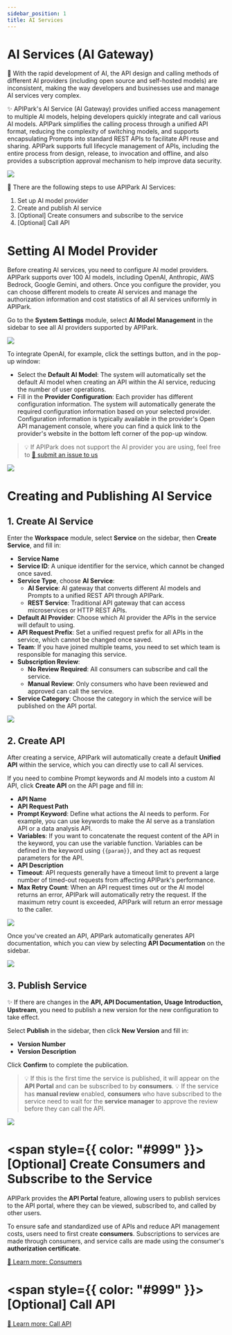 ```yaml
---
sidebar_position: 1
title: AI Services
---
```


# AI Services (AI Gateway)

👀 With the rapid development of AI, the API design and calling methods of different AI providers (including open source and self-hosted models) are inconsistent, making the way developers and businesses use and manage AI services very complex.

✨ APIPark's AI Service (AI Gateway) provides unified access management to multiple AI models, helping developers quickly integrate and call various AI models. APIPark simplifies the calling process through a unified API format, reducing the complexity of switching models, and supports encapsulating Prompts into standard REST APIs to facilitate API reuse and sharing. APIPark supports full lifecycle management of APIs, including the entire process from design, release, to invocation and offline, and also provides a subscription approval mechanism to help improve data security.

![](images/2024-10-26-14-26-31.png)

📍 There are the following steps to use APIPark AI Services:

1. Set up AI model provider
2. Create and publish AI service
3. [Optional] Create consumers and subscribe to the service
4. [Optional] Call API

# Setting AI Model Provider

Before creating AI services, you need to configure AI model providers. APIPark supports over 100 AI models, including OpenAI, Anthropic, AWS Bedrock, Google Gemini, and others. Once you configure the provider, you can choose different models to create AI services and manage the authorization information and cost statistics of all AI services uniformly in APIPark.

Go to the **System Settings** module, select **AI Model Management** in the sidebar to see all AI providers supported by APIPark.

![](images/2024-10-26-14-37-38.png)

To integrate OpenAI, for example, click the settings button, and in the pop-up window:

- Select the **Default AI Model**: The system will automatically set the default AI model when creating an API within the AI service, reducing the number of user operations.
- Fill in the **Provider Configuration**: Each provider has different configuration information. The system will automatically generate the required configuration information based on your selected provider. Configuration information is typically available in the provider's Open API management console, where you can find a quick link to the provider's website in the bottom left corner of the pop-up window.

> 💡 If APIPark does not support the AI provider you are using, feel free to [🔗 submit an issue to us](https://github.com/APIParkLab/APIPark/issues/new)

![](images/2024-10-26-15-10-43.png)

# Creating and Publishing AI Service

## 1. Create AI Service

Enter the **Workspace** module, select **Service** on the sidebar, then **Create Service**, and fill in:

- **Service Name**
- **Service ID**: A unique identifier for the service, which cannot be changed once saved.
- **Service Type**, choose **AI Service**:
  - **AI Service**: AI gateway that converts different AI models and Prompts to a unified REST API through APIPark.
  - **REST Service**: Traditional API gateway that can access microservices or HTTP REST APIs.
- **Default AI Provider**: Choose which AI provider the APIs in the service will default to using.
- **API Request Prefix**: Set a unified request prefix for all APIs in the service, which cannot be changed once saved.
- **Team**: If you have joined multiple teams, you need to set which team is responsible for managing this service.
- **Subscription Review**:
  - **No Review Required**: All consumers can subscribe and call the service.
  - **Manual Review**: Only consumers who have been reviewed and approved can call the service.
- **Service Category**: Choose the category in which the service will be published on the API portal.

![](images/2024-10-26-15-36-33.png)

## 2. Create API

After creating a service, APIPark will automatically create a default **Unified API** within the service, which you can directly use to call AI services.

If you need to combine Prompt keywords and AI models into a custom AI API, click **Create API** on the API page and fill in:

- **API Name**
- **API Request Path**
- **Prompt Keyword**: Define what actions the AI needs to perform. For example, you can use keywords to make the AI serve as a translation API or a data analysis API.
- **Variables**: If you want to concatenate the request content of the API in the keyword, you can use the variable function. Variables can be defined in the keyword using `{{param}}`, and they act as request parameters for the API.
- **API Description**
- **Timeout**: API requests generally have a timeout limit to prevent a large number of timed-out requests from affecting APIPark's performance.
- **Max Retry Count**: When an API request times out or the AI model returns an error, APIPark will automatically retry the request. If the maximum retry count is exceeded, APIPark will return an error message to the caller.

![](images/2024-10-27-01-13-44.png)

Once you've created an API, APIPark automatically generates API documentation, which you can view by selecting **API Documentation** on the sidebar.

![](images/2024-10-27-01-16-46.png)

## 3. Publish Service

✨ If there are changes in the **API, API Documentation, Usage Introduction, Upstream**, you need to publish a new version for the new configuration to take effect.

Select **Publish** in the sidebar, then click **New Version** and fill in:

- **Version Number**
- **Version Description**

Click **Confirm** to complete the publication.

> 💡 If this is the first time the service is published, it will appear on the **API Portal** and can be subscribed to by **consumers**.
> 💡 If the service has **manual review** enabled, **consumers** who have subscribed to the service need to wait for the **service manager** to approve the review before they can call the API.

![](images/2024-10-27-01-44-55.png)

# <span style={{ color: "#999" }}>[Optional]</span> Create Consumers and Subscribe to the Service

APIPark provides the **API Portal** feature, allowing users to publish services to the API portal, where they can be viewed, subscribed to, and called by other users.

To ensure safe and standardized use of APIs and reduce API management costs, users need to first create **consumers**. Subscriptions to services are made through consumers, and service calls are made using the consumer's **authorization certificate**.

[🔗 Learn more: Consumers](../consumers.md)

# <span style={{ color: "#999" }}>[Optional]</span> Call API

[🔗 Learn more: Call API](../call_api.md)